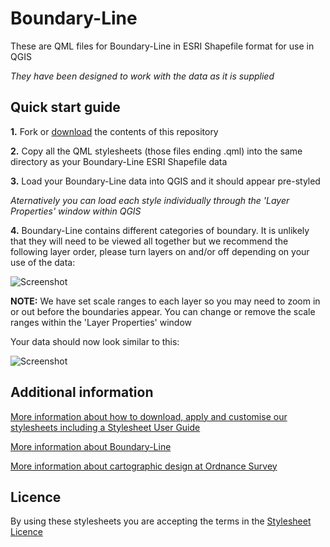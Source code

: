 # Boundary-Line

These are QML files for Boundary-Line in ESRI Shapefile format for use in QGIS

*They have been designed to work with the data as it is supplied*

## Quick start guide

**1.**  Fork or [download](https://github.com/OrdnanceSurvey/Boundary-Line-stylesheets/archive/master.zip) the contents of this repository

**2.**  Copy all the QML stylesheets (those files ending .qml) into the same directory as your Boundary-Line ESRI Shapefile data

**3.**  Load your Boundary-Line data into QGIS and it should appear pre-styled

*Aternatively you can load each style individually through the 'Layer Properties' window within QGIS*

**4.**  Boundary-Line contains different categories of boundary. It is unlikely that they will need to be viewed all together but we recommend the following layer order, please turn layers on and/or off depending on your use of the data:

  ![Screenshot](https://github.com/OrdnanceSurvey/Boundary-Line-stylesheets/raw/master/ESRI%20Shapefile%20stylesheets/QGIS%20stylesheets%20(QML)/images/Boundary_Line_layer_order.png "Recommended layer order for Local Voting Areas")

**NOTE:** We have set scale ranges to each layer so you may need to zoom in or out before the boundaries appear. You can change or remove the scale ranges within the 'Layer Properties' window

Your data should now look similar to this: 

  ![Screenshot](https://github.com/OrdnanceSurvey/Boundary-Line-stylesheets/raw/master/ESRI%20Shapefile%20stylesheets/QGIS%20stylesheets%20(QML)/images/Boundary_Line_Screenshot.PNG "Screenshot of Boundary-Line")

## Additional information

[More information about how to download, apply and customise our stylesheets including a Stylesheet User Guide](http://www.ordnancesurvey.co.uk/resources/carto-design/cartographic-stylesheets.html)

[More information about Boundary-Line](http://www.ordnancesurvey.co.uk/business-and-government/products/boundary-line.html)

[More information about cartographic design at Ordnance Survey](https://www.ordnancesurvey.co.uk/resources/carto-design/)

## Licence

By using these stylesheets you are accepting the terms in the [Stylesheet Licence](http://www.ordnancesurvey.co.uk/docs/licences/stylesheet-licence-v2.pdf)
